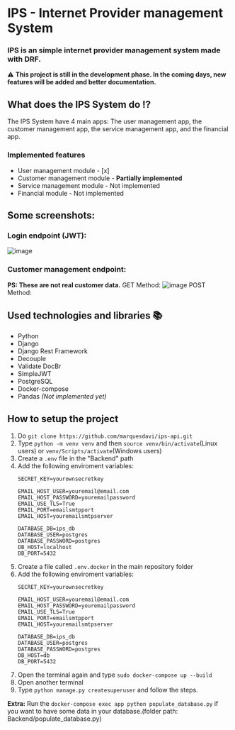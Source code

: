 # IPS - Internet Provider management System
### IPS is an simple internet provider management system made with DRF.

:warning: **This project is still in the development phase. In the coming days, new features will be added and better documentation.**

## What does the IPS System do :interrobang:
The IPS System have 4 main apps: The user management app, the customer management app, the service management app, and the financial app.
### Implemented features
- User management module - [x]
- Customer management module - **Partially implemented**
- Service management module - Not implemented
- Financial module - Not implemented

## Some screenshots:

### Login endpoint (JWT):
![image](https://github.com/marquesdavi/ips-api/assets/50294449/9d5dca1b-f149-49d8-930a-c8c4cb2e6539)

### Customer management endpoint:
**PS: These are not real customer data.**
GET Method:
![image](https://github.com/marquesdavi/ips-api/assets/50294449/e135bc24-9ff5-4a23-a715-019bfda82e8d)
POST Method:

## Used technologies and libraries :books:
- Python
- Django
- Django Rest Framework
- Decouple
- Validate DocBr
- SimpleJWT
- PostgreSQL
- Docker-compose
- Pandas *(Not implemented yet)*

## How to setup the project
1. Do `git clone https://github.com/marquesdavi/ips-api.git`
2. Type `python -m venv venv` and then `source venv/bin/activate`(Linux users) or `venv/Scripts/activate`(Windows users)
3. Create a `.env` file in the "Backend" path
4. Add the following enviroment variables:
    ```
    SECRET_KEY=yourownsecretkey

    EMAIL_HOST_USER=youremail@email.com
    EMAIL_HOST_PASSWORD=youremailpassword
    EMAIL_USE_TLS=True
    EMAIL_PORT=emailsmtpport
    EMAIL_HOST=youremailsmtpserver

    DATABASE_DB=ips_db
    DATABASE_USER=postgres
    DATABASE_PASSWORD=postgres
    DB_HOST=localhost
    DB_PORT=5432
    ```
5. Create a file called `.env.docker` in the main repository folder
6. Add the following enviroment variables:
    ```
    SECRET_KEY=yourownsecretkey

    EMAIL_HOST_USER=youremail@email.com
    EMAIL_HOST_PASSWORD=youremailpassword
    EMAIL_USE_TLS=True
    EMAIL_PORT=emailsmtpport
    EMAIL_HOST=youremailsmtpserver

    DATABASE_DB=ips_db
    DATABASE_USER=postgres
    DATABASE_PASSWORD=postgres
    DB_HOST=db
    DB_PORT=5432
    ```
7. Open the terminal again and type `sudo docker-compose up --build`
8. Open another terminal
9. Type `python manage.py createsuperuser` and follow the steps.

**Extra:** Run the `docker-compose exec app python populate_database.py` if you want to have some data in your database.(folder path: Backend/populate_database.py)

